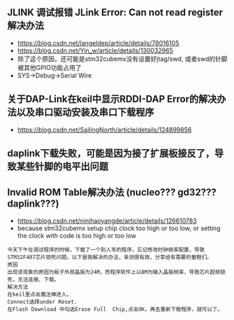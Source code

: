 ## JLINK 调试报错 JLink Error: Can not read register 解决办法  
* https://blog.csdn.net/langeldep/article/details/78016105  
* https://blog.csdn.net/Yin_w/article/details/130032965  
* 除了这个原因，还可能是stm32cubemx没有设置好jtag/swd, 或者swd的针脚被其他GPIO功能占用了  
* SYS->Debug->Serial Wire  

## 关于DAP-Link在keil中显示RDDI-DAP Error的解决办法以及串口驱动安装及串口下载程序  
* https://blog.csdn.net/SailingNorth/article/details/124899856  

## daplink下载失败，可能是因为接了扩展板接反了，导致某些针脚的电平出问题  

## Invalid ROM Table解决办法 (nucleo??? gd32??? daplink???)  
* https://blog.csdn.net/ninihaoyangde/article/details/126610783  
* because stm32cubemx setup chip clock too high or too low, or setting the clock with code is too high or too low    
```
今天下午在调试程序的时候，下载了一个别人写的程序，忘记修改时钟频率配置，导致STM32F407芯片锁死问题。以下是我解决的办法，亲测很有效，分享给有需要的童鞋们。
原因
出现该现象的原因为板子外部晶振为24M，而程序软件上以8M为输入晶振频率，导致芯片超频锁死，无法连接、下载。
解决方法
在keil里点击魔法棒进入。
Connect选择under Reset.
在Flash Download 中勾选Erase Full  Chip,点击OK，再去重新下载程序，就可以了。
```

